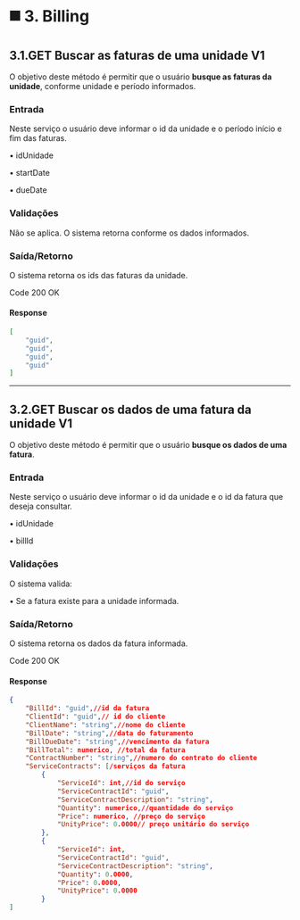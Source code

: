 # ◼️ 3. Billing

## 3.1.GET Buscar as faturas de uma unidade V1

O objetivo deste método é permitir que o usuário **busque as faturas da unidade**, conforme unidade e período informados.

### Entrada

Neste serviço o usuário deve informar o id da unidade e o período início e fim das faturas.

• idUnidade

• startDate

• dueDate

### Validações

Não se aplica. O sistema retorna conforme os dados informados.

### Saída/Retorno

O sistema retorna os ids das faturas da unidade.

Code 200 OK

#### Response

```json
[
    "guid",
    "guid",
    "guid",
    "guid"
]
```

***

## 3.2.GET Buscar os dados de uma fatura da unidade V1

O objetivo deste método é permitir que o usuário **busque os dados de uma fatura**.

### Entrada

Neste serviço o usuário deve informar o id da unidade  e o id da fatura que deseja consultar.

• idUnidade

• billId

### Validações

O sistema valida:

• Se a fatura existe para a unidade informada.

### Saída/Retorno

O sistema retorna os dados da fatura informada.

Code 200 OK

#### Response

```json
{
    "BillId": "guid",//id da fatura
    "ClientId": "guid",// id do cliente
    "ClientName": "string",//nome do cliente
    "BillDate": "string",//data do faturamento
    "BillDueDate": "string",//vencimento da fatura
    "BillTotal": numerico, //total da fatura
    "ContractNumber": "string",//numero do contrato do cliente
    "ServiceContracts": [/serviços da fatura
        {
            "ServiceId": int,//id do serviço
            "ServiceContractId": "guid",
            "ServiceContractDescription": "string",
            "Quantity": numerico,//quantidade do serviço
            "Price": numerico, //preço do serviço
            "UnityPrice": 0.0000// preço unitário do serviço
        },
        {
            "ServiceId": int,
            "ServiceContractId": "guid",
            "ServiceContractDescription": "string",
            "Quantity": 0.0000,
            "Price": 0.0000,
            "UnityPrice": 0.0000
        }
]
```
